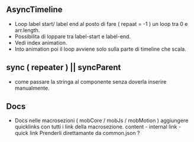 ## AsyncTimeline
- Loop label start/ label end al posto di fare ( repaat = -1 ) un loop tra 0 e arr.length.
- Possibilita di loppare tra label-start e label-end.
- Vedi index animation.
- Into animation poi il loop avviene solo sulla parte di timeline che scala.

## sync ( repeater ) || syncParent
- come passare la stringa al componente senza doverla inserire manualmente.

## Docs
- Docs nelle macrosezioni ( mobCore / mobJs / mobMotion )  aggiungere quicklinks con tutti i link della macrosezione.
content - internal link - quick link
Prenderli direttamante da common.json ?

